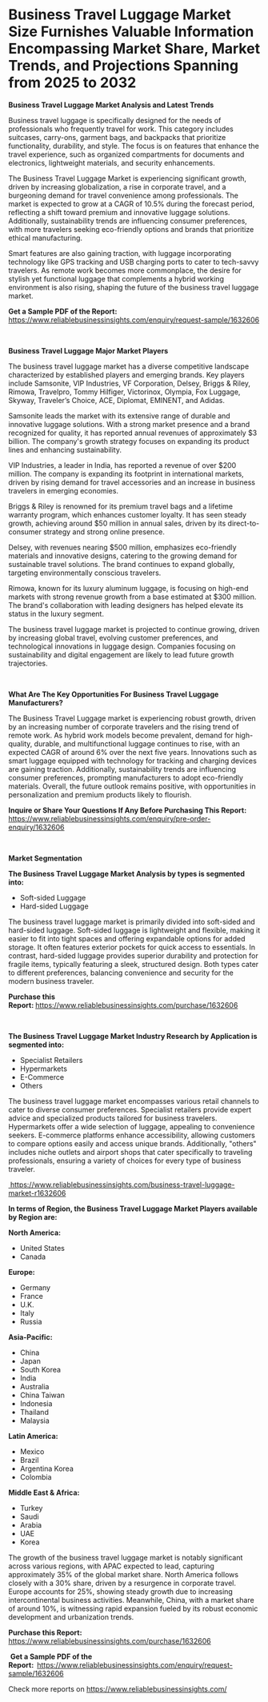 <p><h1>Business Travel Luggage Market Size Furnishes Valuable Information Encompassing Market Share, Market Trends, and Projections Spanning from 2025 to 2032</h1></p><p><strong>Business Travel Luggage Market Analysis and Latest Trends</strong></p>
<p><p>Business travel luggage is specifically designed for the needs of professionals who frequently travel for work. This category includes suitcases, carry-ons, garment bags, and backpacks that prioritize functionality, durability, and style. The focus is on features that enhance the travel experience, such as organized compartments for documents and electronics, lightweight materials, and security enhancements.</p><p>The Business Travel Luggage Market is experiencing significant growth, driven by increasing globalization, a rise in corporate travel, and a burgeoning demand for travel convenience among professionals. The market is expected to grow at a CAGR of 10.5% during the forecast period, reflecting a shift toward premium and innovative luggage solutions. Additionally, sustainability trends are influencing consumer preferences, with more travelers seeking eco-friendly options and brands that prioritize ethical manufacturing.</p><p>Smart features are also gaining traction, with luggage incorporating technology like GPS tracking and USB charging ports to cater to tech-savvy travelers. As remote work becomes more commonplace, the desire for stylish yet functional luggage that complements a hybrid working environment is also rising, shaping the future of the business travel luggage market.</p></p>
<p><strong>Get a Sample PDF of the Report:&nbsp;</strong> <a href="https://www.reliablebusinessinsights.com/enquiry/request-sample/1632606?utm_campaign=2379&utm_medium=2&utm_source=Github&utm_content=ia&utm_term=15022025&utm_id=business-travel-luggage">https://www.reliablebusinessinsights.com/enquiry/request-sample/1632606</a></p>
<p>&nbsp;</p>
<p><strong>Business Travel Luggage Major Market Players</strong></p>
<p><p>The business travel luggage market has a diverse competitive landscape characterized by established players and emerging brands. Key players include Samsonite, VIP Industries, VF Corporation, Delsey, Briggs & Riley, Rimowa, Travelpro, Tommy Hilfiger, Victorinox, Olympia, Fox Luggage, Skyway, Traveler’s Choice, ACE, Diplomat, EMINENT, and Adidas.</p><p>Samsonite leads the market with its extensive range of durable and innovative luggage solutions. With a strong market presence and a brand recognized for quality, it has reported annual revenues of approximately $3 billion. The company's growth strategy focuses on expanding its product lines and enhancing sustainability.</p><p>VIP Industries, a leader in India, has reported a revenue of over $200 million. The company is expanding its footprint in international markets, driven by rising demand for travel accessories and an increase in business travelers in emerging economies.</p><p>Briggs & Riley is renowned for its premium travel bags and a lifetime warranty program, which enhances customer loyalty. It has seen steady growth, achieving around $50 million in annual sales, driven by its direct-to-consumer strategy and strong online presence.</p><p>Delsey, with revenues nearing $500 million, emphasizes eco-friendly materials and innovative designs, catering to the growing demand for sustainable travel solutions. The brand continues to expand globally, targeting environmentally conscious travelers.</p><p>Rimowa, known for its luxury aluminum luggage, is focusing on high-end markets with strong revenue growth from a base estimated at $300 million. The brand's collaboration with leading designers has helped elevate its status in the luxury segment.</p><p>The business travel luggage market is projected to continue growing, driven by increasing global travel, evolving customer preferences, and technological innovations in luggage design. Companies focusing on sustainability and digital engagement are likely to lead future growth trajectories.</p></p>
<p>&nbsp;</p>
<p><strong>What Are The Key Opportunities For Business Travel Luggage Manufacturers?</strong></p>
<p><p>The Business Travel Luggage market is experiencing robust growth, driven by an increasing number of corporate travelers and the rising trend of remote work. As hybrid work models become prevalent, demand for high-quality, durable, and multifunctional luggage continues to rise, with an expected CAGR of around 6% over the next five years. Innovations such as smart luggage equipped with technology for tracking and charging devices are gaining traction. Additionally, sustainability trends are influencing consumer preferences, prompting manufacturers to adopt eco-friendly materials. Overall, the future outlook remains positive, with opportunities in personalization and premium products likely to flourish.</p></p>
<p><strong>Inquire or Share Your Questions If Any Before Purchasing This Report:</strong> <a href="https://www.reliablebusinessinsights.com/enquiry/pre-order-enquiry/1632606?utm_campaign=2379&utm_medium=2&utm_source=Github&utm_content=ia&utm_term=15022025&utm_id=business-travel-luggage">https://www.reliablebusinessinsights.com/enquiry/pre-order-enquiry/1632606</a></p>
<p>&nbsp;</p>
<p><strong>Market Segmentation</strong></p>
<p><strong>The Business Travel Luggage Market Analysis by types is segmented into:</strong></p>
<p><ul><li>Soft-sided Luggage</li><li>Hard-sided Luggage</li></ul></p>
<p><p>The business travel luggage market is primarily divided into soft-sided and hard-sided luggage. Soft-sided luggage is lightweight and flexible, making it easier to fit into tight spaces and offering expandable options for added storage. It often features exterior pockets for quick access to essentials. In contrast, hard-sided luggage provides superior durability and protection for fragile items, typically featuring a sleek, structured design. Both types cater to different preferences, balancing convenience and security for the modern business traveler.</p></p>
<p><strong>Purchase this Report:&nbsp;</strong><a href="https://www.reliablebusinessinsights.com/purchase/1632606?utm_campaign=2379&utm_medium=2&utm_source=Github&utm_content=ia&utm_term=15022025&utm_id=business-travel-luggage">https://www.reliablebusinessinsights.com/purchase/1632606</a></p>
<p>&nbsp;</p>
<p><strong>The Business Travel Luggage Market Industry Research by Application is segmented into:</strong></p>
<p><ul><li>Specialist Retailers</li><li>Hypermarkets</li><li>E-Commerce</li><li>Others</li></ul></p>
<p><p>The business travel luggage market encompasses various retail channels to cater to diverse consumer preferences. Specialist retailers provide expert advice and specialized products tailored for business travelers. Hypermarkets offer a wide selection of luggage, appealing to convenience seekers. E-commerce platforms enhance accessibility, allowing customers to compare options easily and access unique brands. Additionally, "others" includes niche outlets and airport shops that cater specifically to traveling professionals, ensuring a variety of choices for every type of business traveler.</p></p>
<p><a href="https://www.reliablebusinessinsights.com/business-travel-luggage-market-r1632606?utm_campaign=2379&utm_medium=2&utm_source=Github&utm_content=ia&utm_term=15022025&utm_id=business-travel-luggage">&nbsp;https://www.reliablebusinessinsights.com/business-travel-luggage-market-r1632606</a></p>
<p><strong>In terms of Region, the Business Travel Luggage Market Players available by Region are:</strong></p>
<p>
    <p> <strong> North America: </strong>
        <ul>
            <li>United States</li>
            <li>Canada</li>
        </ul>
        </p> 
    <p> <strong> Europe: </strong>
        <ul>
            <li>Germany</li>
            <li>France</li>
            <li>U.K.</li>
            <li>Italy</li>
            <li>Russia</li>
        </ul>
        </p> 
    <p> <strong> Asia-Pacific: </strong>
        <ul>
            <li>China</li>
            <li>Japan</li>
            <li>South Korea</li>
            <li>India</li>
            <li>Australia</li>
            <li>China Taiwan</li>
            <li>Indonesia</li>
            <li>Thailand</li>
            <li>Malaysia</li>
        </ul>
        </p> 
    <p> <strong> Latin America: </strong>
        <ul>
            <li>Mexico</li>
            <li>Brazil</li>
            <li>Argentina Korea</li>
            <li>Colombia</li>
        </ul>
        </p> 
    <p> <strong> Middle East & Africa: </strong>
        <ul>
            <li>Turkey</li>
            <li>Saudi</li>
            <li>Arabia</li>
            <li>UAE</li>
            <li>Korea</li>
        </ul>
    </p>
    </p>
<p><p>The growth of the business travel luggage market is notably significant across various regions, with APAC expected to lead, capturing approximately 35% of the global market share. North America follows closely with a 30% share, driven by a resurgence in corporate travel. Europe accounts for 25%, showing steady growth due to increasing intercontinental business activities. Meanwhile, China, with a market share of around 10%, is witnessing rapid expansion fueled by its robust economic development and urbanization trends.</p></p>
<p><strong>Purchase this Report: </strong><a href="https://www.reliablebusinessinsights.com/purchase/1632606?utm_campaign=2379&utm_medium=2&utm_source=Github&utm_content=ia&utm_term=15022025&utm_id=business-travel-luggage">https://www.reliablebusinessinsights.com/purchase/1632606</a></p>
<p>&nbsp;<strong>Get a Sample PDF of the Report:&nbsp;&nbsp;</strong><a href="https://www.reliablebusinessinsights.com/enquiry/request-sample/1632606?utm_campaign=2379&utm_medium=2&utm_source=Github&utm_content=ia&utm_term=15022025&utm_id=business-travel-luggage">https://www.reliablebusinessinsights.com/enquiry/request-sample/1632606</a></p>
<p><strong></strong></p>
<p>Check more reports on <a href="https://www.reliablebusinessinsights.com/?utm_campaign=2379&utm_medium=2&utm_source=Github&utm_content=ia&utm_term=15022025&utm_id=business-travel-luggage">https://www.reliablebusinessinsights.com/</a></p>